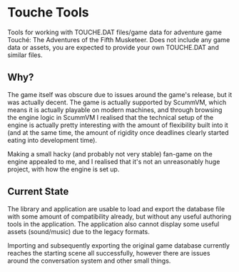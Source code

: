# Touche Tools

Tools for working with TOUCHE.DAT files/game data for adventure game Touché: The Adventures of the Fifth Musketeer. Does not include any game data or assets, you are expected to provide your own TOUCHE.DAT and similar files.

## Why?

The game itself was obscure due to issues around the game's release, but it was actually decent. The game is actually supported by ScummVM, which means it is actually playable on modern machines, and through browsing the engine logic in ScummVM I realised that the technical setup of the engine is actually pretty interesting with the amount of flexibility built into it (and at the same time, the amount of rigidity once deadlines clearly started eating into development time).

Making a small hacky (and probably not very stable) fan-game on the engine appealed to me, and I realised that it's not an unreasonably huge project, with how the engine is set up.

## Current State

The library and application are usable to load and export the database file with some amount of compatibility already, but without any useful authoring tools in the application. The application also cannot display some useful assets (sound/music) due to the legacy formats.

Importing and subsequently exporting the original game database currently reaches the starting scene all successfully, however there are issues around the conversation system and other small things.